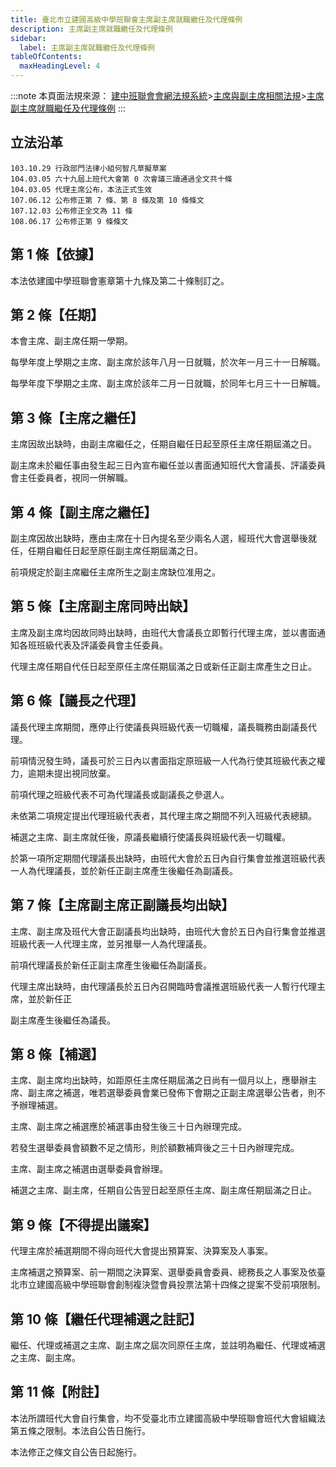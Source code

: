 ```yaml
---
title: 臺北市立建國高級中學班聯會主席副主席就職繼任及代理條例
description: 主席副主席就職繼任及代理條例
sidebar:
  label: 主席副主席就職繼任及代理條例
tableOfContents:
  maxHeadingLevel: 4
---
```


:::note
本頁面法規來源：
[建中班聯會會網法規系統](https://ckhssc.wordpress.com/%e6%b3%95%e8%a6%8f%e7%b3%bb%e7%b5%b1/)\>[主席與副主席相關法規](https://ckhssc.wordpress.com/%e4%b8%bb%e5%b8%ad%e8%88%87%e5%89%af%e4%b8%bb%e5%b8%ad%e7%9b%b8%e9%97%9c%e6%b3%95%e5%be%8b/)\>[主席副主席就職繼任及代理條例](https://drive.google.com/file/d/1ZCP7SNeQS308axNqgLiZUIyvNzzEL-Ib/view?usp=sharing)
:::

## 立法沿革

```
103.10.29 行政部門法律小組何智凡草擬草案
104.03.05 六十九屆上班代大會第 0 次會議三讀通過全文共十條
104.03.05 代理主席公布，本法正式生效
107.06.12 公布修正第 7 條、第 8 條及第 10 條條文
107.12.03 公布修正全文為 11 條
108.06.17 公布修正第 9 條條文
```

## 第 1 條【依據】

本法依建國中學班聯會憲章第十九條及第二十條制訂之。

## 第 2 條【任期】

本會主席、副主席任期一學期。

每學年度上學期之主席、副主席於該年八月一日就職，於次年一月三十一日解職。

每學年度下學期之主席、副主席於該年二月一日就職，於同年七月三十一日解職。

## 第 3 條【主席之繼任】

主席因故出缺時，由副主席繼任之，任期自繼任日起至原任主席任期屆滿之日。

副主席未於繼任事由發生起三日內宣布繼任並以書面通知班代大會議長、評議委員會主任委員者，視同一併解職。

## 第 4 條【副主席之繼任】

副主席因故出缺時，應由主席在十日內提名至少兩名人選，經班代大會選舉後就任，任期自繼任日起至原任副主席任期屆滿之日。

前項規定於副主席繼任主席所生之副主席缺位准用之。

## 第 5 條【主席副主席同時出缺】

主席及副主席均因故同時出缺時，由班代大會議長立即暫行代理主席，並以書面通知各班班級代表及評議委員會主任委員。

代理主席任期自代任日起至原任主席任期屆滿之日或新任正副主席產生之日止。

## 第 6 條【議長之代理】

議長代理主席期間，應停止行使議長與班級代表一切職權，議長職務由副議長代理。

前項情況發生時，議長可於三日內以書面指定原班級一人代為行使其班級代表之權力，逾期未提出視同放棄。

前項代理之班級代表不可為代理議長或副議長之參選人。

未依第二項規定提出代理班級代表者，其代理主席之期間不列入班級代表總額。

補選之主席、副主席就任後，原議長繼續行使議長與班級代表一切職權。

於第一項所定期間代理議長出缺時，由班代大會於五日內自行集會並推選班級代表一人為代理議長，並於新任正副主席產生後繼任為副議長。

## 第 7 條【主席副主席正副議長均出缺】

主席、副主席及班代大會正副議長均出缺時，由班代大會於五日內自行集會並推選班級代表一人代理主席，並另推舉一人為代理議長。

前項代理議長於新任正副主席產生後繼任為副議長。

代理主席出缺時，由代理議長於五日內召開臨時會議推選班級代表一人暫行代理主席，並於新任正

副主席產生後繼任為議長。

## 第 8 條【補選】

主席、副主席均出缺時，如距原任主席任期屆滿之日尚有一個月以上，應舉辦主席、副主席之補選，唯若選舉委員會業已發佈下會期之正副主席選舉公告者，則不予辦理補選。

主席、副主席之補選應於補選事由發生後三十日內辦理完成。

若發生選舉委員會額數不足之情形，則於額數補齊後之三十日內辦理完成。

主席、副主席之補選由選舉委員會辦理。

補選之主席、副主席，任期自公告翌日起至原任主席、副主席任期屆滿之日止。

## 第 9 條【不得提出議案】

代理主席於補選期間不得向班代大會提出預算案、決算案及人事案。

主席補選之預算案、前一期間之決算案、選舉委員會委員、總務長之人事案及依臺北市立建國高級中學班聯會創制複決暨會員投票法第十四條之提案不受前項限制。

## 第 10 條【繼任代理補選之註記】

繼任、代理或補選之主席、副主席之屆次同原任主席，並註明為繼任、代理或補選之主席、副主席。

## 第 11 條【附註】

本法所謂班代大會自行集會，均不受臺北市立建國高級中學班聯會班代大會組織法第五條之限制。本法自公告日施行。

本法修正之條文自公告日起施行。

